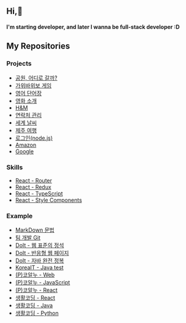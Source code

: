 ## Hi,👋
#### I'm starting developer, and later I wanna be full-stack developer :D


## My Repositories
### Projects
- [공원, 어디로 갈까?](https://github.com/Couch-Coders/7th-park-fe)
- [가위바위보 게임](https://github.com/min2oyo/rps-game)
- [영어 단어장](https://github.com/min2oyo/voca)
- [영화 소개](https://github.com/min2oyo/movies)
- [H&M](https://github.com/min2oyo/hnm)
- [연락처 관리](https://github.com/min2oyo/phonebook)
- [세계 날씨](https://github.com/min2oyo/world-weather)
- [제주 여행](https://github.com/min2oyo/dream-jeju)
- [로그인(node.js)](https://github.com/min2oyo/login-lecture)
- [Amazon](https://github.com/min2oyo/amazon)
- [Google](https://github.com/min2oyo/google)

### Skills
- [React - Router](https://github.com/min2oyo/noona-react-router)
- [React - Redux](https://github.com/min2oyo/noona-react-redux)
- [React - TypeScript](https://github.com/min2oyo/angma-react-typescript)
- [React - Style Components](https://github.com/min2oyo/nomad-style-components)

### Example
- [MarkDown 문법](https://github.com/min2oyo/markdown)
- [팀 개발 Git](https://github.com/min2oyo/iTshirt)
- [DoIt - 웹 표준의 정석](https://github.com/min2oyo/doit-web-standard)
- [DoIt - 반응형 웹 페이지](https://github.com/min2oyo/doit-web-responsive)
- [DoIt - 자바 완전 정복](https://github.com/min2oyo/java-complete-conquest)
- [KoreaIT - Java test](https://github.com/min2oyo/java-answer)
- [(P)코알누 - Web](https://github.com/min2oyo/noona-web)
- [(P)코알누 - JavaScript](https://github.com/min2oyo/noona-js)
- [(P)코알누 - React](https://github.com/min2oyo/noona-react)
- [생활코딩 - React](https://github.com/min2oyo/egoing-react)
- [생활코딩 - Java](https://github.com/min2oyo/egoing-java)
- [생활코딩 - Python](https://github.com/min2oyo/egoing-python)






<!--
**min2oyo/min2oyo** is a ✨ _special_ ✨ repository because its `README.md` (this file) appears on your GitHub profile.

Here are some ideas to get you started:

- 🔭 I’m currently working on ...
- 🌱 I’m currently learning ...
- 👯 I’m looking to collaborate on ...
- 🤔 I’m looking for help with ...
- 💬 Ask me about ...
- 📫 How to reach me: ...
- 😄 Pronouns: ...
- ⚡ Fun fact: ...
-->
